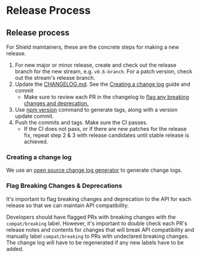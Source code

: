 # Release Process

## Release process

For Shield maintainers, these are the concrete steps for making a new release.

1. For new major or minor release, create and check out the release branch for the new stream, e.g. `v0.6-branch`. For a patch version, check out the stream's release branch.
2. Update the [CHANGELOG.md](https://github.com/odpf/shield/blob/master/CHANGELOG.md). See the [Creating a change log](release_process.md#creating-a-change-log) guide and commit
   - Make sure to review each PR in the changelog to [flag any breaking changes and deprecation.](release_process.md#flag-breaking-changes-and-deprecations)
3. Use [npm version](https://docs.npmjs.com/cli/v6/commands/npm-version) command to generate tags, along with a version update commit.
4. Push the commits and tags. Make sure the CI passes.
   - If the CI does not pass, or if there are new patches for the release fix, repeat step 2 & 3 with release candidates until stable release is achieved.

### Creating a change log

We use an [open source change log generator](https://hub.docker.com/r/ferrarimarco/github-changelog-generator/) to generate change logs.

### Flag Breaking Changes & Deprecations

It's important to flag breaking changes and deprecation to the API for each release so that we can maintain API compatibility.

Developers should have flagged PRs with breaking changes with the `compat/breaking` label. However, it's important to double check each PR's release notes and contents for changes that will break API compatibility and manually label `compat/breaking` to PRs with undeclared breaking changes. The change log will have to be regenerated if any new labels have to be added.

